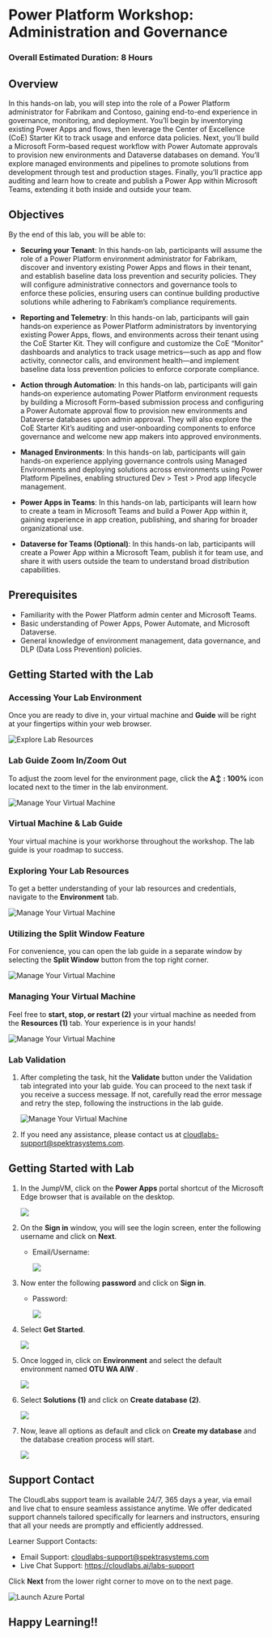 # Power Platform Workshop: Administration and Governance

### Overall Estimated Duration: 8 Hours

## Overview

In this hands-on lab, you will step into the role of a Power Platform administrator for Fabrikam and Contoso, gaining end-to-end experience in governance, monitoring, and deployment. You’ll begin by inventorying existing Power Apps and flows, then leverage the Center of Excellence (CoE) Starter Kit to track usage and enforce data policies. Next, you’ll build a Microsoft Form–based request workflow with Power Automate approvals to provision new environments and Dataverse databases on demand. You’ll explore managed environments and pipelines to promote solutions from development through test and production stages. Finally, you’ll practice app auditing and learn how to create and publish a Power App within Microsoft Teams, extending it both inside and outside your team.

## Objectives

By the end of this lab, you will be able to:

- **Securing your Tenant**: In this hands-on lab, participants will assume the role of a Power Platform environment administrator for Fabrikam, discover and inventory existing Power Apps and flows in their tenant, and establish baseline data loss prevention and security policies. They will configure administrative connectors and governance tools to enforce these policies, ensuring users can continue building productive solutions while adhering to Fabrikam’s compliance requirements.

- **Reporting and Telemetry**: In this hands-on lab, participants will gain hands‑on experience as Power Platform administrators by inventorying existing Power Apps, flows, and environments across their tenant using the CoE Starter Kit. They will configure and customize the CoE “Monitor” dashboards and analytics to track usage metrics—such as app and flow activity, connector calls, and environment health—and implement baseline data loss prevention policies to enforce corporate compliance.

- **Action through Automation**: In this hands-on lab, participants will gain hands‑on experience automating Power Platform environment requests by building a Microsoft Form–based submission process and configuring a Power Automate approval flow to provision new environments and Dataverse databases upon admin approval. They will also explore the CoE Starter Kit’s auditing and user‑onboarding components to enforce governance and welcome new app makers into approved environments.

- **Managed Environments**: In this hands-on lab, participants will gain hands-on experience applying governance controls using Managed Environments and deploying solutions across environments using Power Platform Pipelines, enabling structured Dev > Test > Prod app lifecycle management.

- **Power Apps in Teams**: In this hands-on lab, participants will learn how to create a team in Microsoft Teams and build a Power App within it, gaining experience in app creation, publishing, and sharing for broader organizational use.

- **Dataverse for Teams (Optional)**: In this hands-on lab, participants will create a Power App within a Microsoft Team, publish it for team use, and share it with users outside the team to understand broad distribution capabilities.

## Prerequisites

- Familiarity with the Power Platform admin center and Microsoft Teams.
- Basic understanding of Power Apps, Power Automate, and Microsoft Dataverse.
- General knowledge of environment management, data governance, and DLP (Data Loss Prevention) policies.

## Getting Started with the Lab
 
### Accessing Your Lab Environment
 
Once you are ready to dive in, your virtual machine and **Guide** will be right at your fingertips within your web browser.

![Explore Lab Resources](images/gp10.png)

### Lab Guide Zoom In/Zoom Out

To adjust the zoom level for the environment page, click the **A↕ : 100%** icon located next to the timer in the lab environment.

![Manage Your Virtual Machine](images/gp4.png)

### Virtual Machine & Lab Guide
 
Your virtual machine is your workhorse throughout the workshop. The lab guide is your roadmap to success.
 
### Exploring Your Lab Resources
 
To get a better understanding of your lab resources and credentials, navigate to the **Environment** tab.
 
![Manage Your Virtual Machine](images/gp1.png)
 
### Utilizing the Split Window Feature
 
For convenience, you can open the lab guide in a separate window by selecting the **Split Window** button from the top right corner.
 
![Manage Your Virtual Machine](images/gp2.png)
 
### Managing Your Virtual Machine
 
Feel free to **start, stop, or restart (2)** your virtual machine as needed from the **Resources (1)** tab. Your experience is in your hands!
 
![Manage Your Virtual Machine](images/gp3.png)

### Lab Validation

1. After completing the task, hit the **Validate** button under the Validation tab integrated into your lab guide. You can proceed to the next task if you receive a success message. If not, carefully read the error message and retry the step, following the instructions in the lab guide.

   ![Manage Your Virtual Machine](images/gdev5.png)

1. If you need any assistance, please contact us at cloudlabs-support@spektrasystems.com.


## Getting Started with Lab

1. In the JumpVM, click on the **Power Apps** portal shortcut of the Microsoft Edge browser that is available on the desktop.

    ![](images/gp9.png)

1. On the **Sign in** window, you will see the login screen, enter the following username  and click on **Next**.

   * Email/Username: <inject key="AzureAdUserEmail"></inject>

     ![](images/M01/sign-in.png)

1. Now enter the following **password**  and click on **Sign in**. 

    * Password: <inject key="AzureAdUserPassword"></inject>
  
      ![](images/M01/password.png)

1. Select **Get Started**.

    ![](images/gp5.png)

1.  Once logged in, click on **Environment** and select the default environment named **OTU WA AIW <inject key="Deployment ID" enableCopy="false" />**.

    ![](images/M01/otu-env.png)

1. Select **Solutions (1)** and click on **Create database (2)**.

    ![](images/gp6.png)

1. Now, leave all options as default and click on **Create my database** and the database creation process will start.
 
    ![](images/gp7.png)


## Support Contact

The CloudLabs support team is available 24/7, 365 days a year, via email and live chat to ensure seamless assistance anytime. We offer dedicated support channels tailored specifically for learners and instructors, ensuring that all your needs are promptly and efficiently addressed.

Learner Support Contacts:

- Email Support: cloudlabs-support@spektrasystems.com
- Live Chat Support: https://cloudlabs.ai/labs-support

Click **Next** from the lower right corner to move on to the next page.

![Launch Azure Portal](images/gp8.png)

## Happy Learning!!
